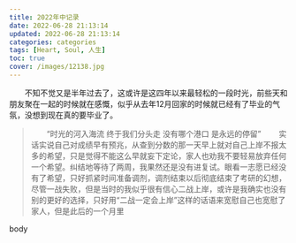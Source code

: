 ```yaml
---
title: 2022年中记录
date: 2022-06-28 21:13:14
updated: 2022-06-28 21:13:14
categories: categories
tags: [Heart, Soul, 人生]
toc: true
cover: /images/12138.jpg
---
```

&emsp;&emsp;不知不觉又是半年过去了，这或许是这四年以来最轻松的一段时光，前些天和朋友聚在一起的时候就在感慨，似乎从去年12月回家的时候就已经有了毕业的气氛，没想到现在真的要毕业了。
> &emsp;&emsp;“时光的河入海流 终于我们分头走 没有哪个港口 是永远的停留”
&emsp;&emsp;实话实说自己对成绩早有预兆，从查到分数的那一天早上就对自己上岸不报太多的希望，只是觉得不能这么早就妄下定论，家人也劝我不要轻易放弃任何一个希望。纠结地等待了两周，我果然还是没有进复试。眼看一志愿已经没有了希望，只好抓紧时间准备调剂，调剂结束以后彻底结束了考研的幻想，尽管一战失败，但是当时的我似乎很有信心二战上岸，或许是我确实也没有别的更好的选择，只好用“二战一定会上岸”这样的话语来宽慰自己也宽慰了家人，但是此后的一个月里
<!-- more -->
body
